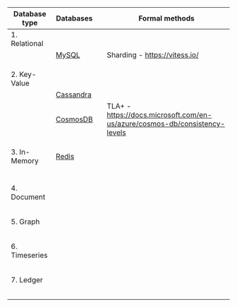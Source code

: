 
| Database type | Databases |  | Formal methods | 
| ------------------------- | ---------------- | ---------------- | ---------------- |
| 1. Relational | | | |
|  |  [MySQL](https://dbdb.io/db/mysql) | | Sharding - https://vitess.io/ |
|  | | | |
|  | | | |
|  | | | |
| 2. Key-Value |  |  | |
|  | [Cassandra](https://dbdb.io/db/cassandra) | | |
|  | [CosmosDB](https://dbdb.io/db/cosmos-db) |  | TLA+ - https://docs.microsoft.com/en-us/azure/cosmos-db/consistency-levels |
|  | | | |
|  | | | |
|  | | | |
| 3. In-Memory | [Redis](https://dbdb.io/db/redis)| | |
|  | | | |
|  | | | |
|  | | | |
|  | | | |
|  | | | |
|  | | | |
| 4. Document | | | |
|  | | | |
|  | | | |
|  | | | |
|  | | | |
|  | | | |
| 5. Graph | | | |
|  | | | |
|  | | | |
|  | | | |
|  | | | |
|  | | | |
| 6. Timeseries | | | |
|  | | | |
|  | | | |
|  | | | |
|  | | | |
|  | | | |
| 7. Ledger | | | |
|  | | | |
|  | | | |
|  | | | |
|  | | | |
|  | | | |






